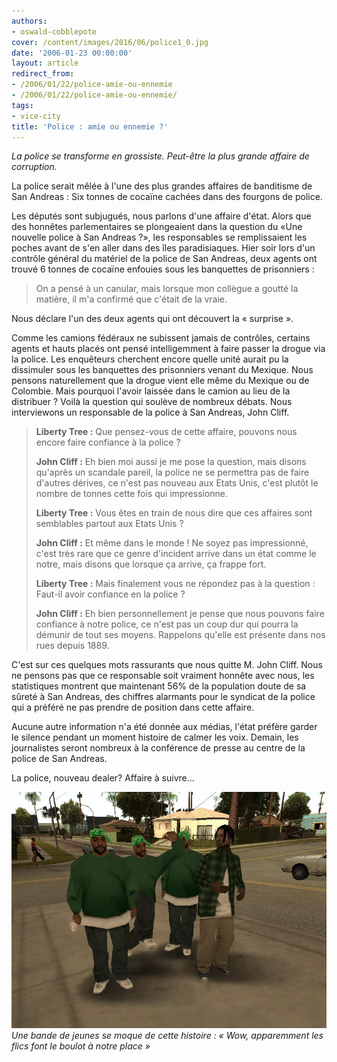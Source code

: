 ```yaml
---
authors:
- oswald-cobblepote
cover: /content/images/2016/06/police1_0.jpg
date: '2006-01-23 00:00:00'
layout: article
redirect_from:
- /2006/01/22/police-amie-ou-ennemie
- /2006/01/22/police-amie-ou-ennemie/
tags:
- vice-city
title: 'Police : amie ou ennemie ?'
---
```



_La police se transforme en grossiste. Peut-être la plus grande affaire de corruption._

La police serait mêlée à l'une des plus grandes affaires de banditisme de San Andreas : Six tonnes de cocaïne cachées dans des fourgons de police.

Les députés sont subjugués, nous parlons d'une affaire d'état. Alors que des honnêtes parlementaires se plongeaient dans la question du «Une nouvelle police à San Andreas ?», les responsables se remplissaient les poches avant de s'en aller dans des îles paradisiaques. Hier soir lors d'un contrôle général du matériel de la police de San Andreas, deux agents ont trouvé 6 tonnes de cocaïne enfouies sous les banquettes de prisonniers :

> On a pensé à un canular, mais lorsque mon collègue a goutté la matière, il m'a confirmé que c'était de la vraie.

Nous déclare l'un des deux agents qui ont découvert la « surprise ».

Comme les camions fédéraux ne subissent jamais de contrôles, certains agents et hauts placés ont pensé intelligemment à faire passer la drogue via la police. Les enquêteurs cherchent encore quelle unité aurait pu la dissimuler sous les banquettes des prisonniers venant du Mexique. Nous pensons naturellement que la drogue vient elle même du Mexique ou de Colombie. Mais pourquoi l'avoir laissée dans le camion au lieu de la distribuer ? Voilà la question qui soulève de nombreux débats. Nous interviewons un responsable de la police à San Andreas, John Cliff.

> **Liberty Tree :** Que pensez-vous de cette affaire, pouvons nous encore faire confiance à la police ?
> 
> **John Cliff :** Eh bien moi aussi je me pose la question, mais disons qu'après un scandale pareil, la police ne se permettra pas de faire d'autres dérives, ce n'est pas nouveau aux Etats Unis, c'est plutôt le nombre de tonnes cette fois qui impressionne.
> 
> **Liberty Tree :** Vous êtes en train de nous dire que ces affaires sont semblables partout aux Etats Unis ?
> 
> **John Cliff :** Et même dans le monde ! Ne soyez pas impressionné, c'est très rare que ce genre d'incident arrive dans un état comme le notre, mais disons que lorsque ça arrive, ça frappe fort.
> 
> **Liberty Tree :** Mais finalement vous ne répondez pas à la question : Faut-il avoir confiance en la police ?
> 
> **John Cliff :** Eh bien personnellement je pense que nous pouvons faire confiance à notre police, ce n'est pas un coup dur qui pourra la démunir de tout ses moyens. Rappelons qu'elle est présente dans nos rues depuis 1889.

C'est sur ces quelques mots rassurants que nous quitte M. John Cliff. Nous ne pensons pas que ce responsable soit vraiment honnête avec nous, les statistiques montrent que maintenant 56% de la population doute de sa sûreté à San Andreas, des chiffres alarmants pour le syndicat de la police qui a préféré ne pas prendre de position dans cette affaire.

Aucune autre information n'a été donnée aux médias, l'état préfère garder le silence pendant un moment histoire de calmer les voix. Demain, les journalistes seront nombreux à la conférence de presse au centre de la police de San Andreas.

La police, nouveau dealer? Affaire à suivre...

![Une bande de jeunes se moque de cette histoire : « Wow, apparemment les flics font le boulot à notre place »](/content/images/2005/01/yo1.jpg)
_Une bande de jeunes se moque de cette histoire : « Wow, apparemment les flics font le boulot à notre place »_
